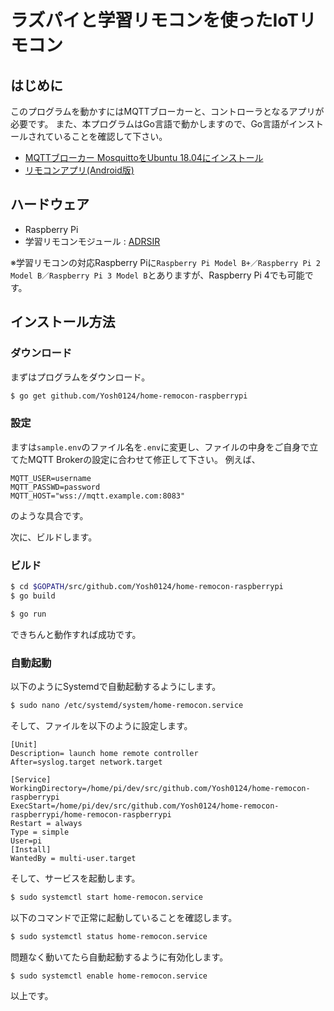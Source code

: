 # ラズパイと学習リモコンを使ったIoTリモコン

## はじめに

このプログラムを動かすにはMQTTブローカーと、コントローラとなるアプリが必要です。
また、本プログラムはGo言語で動かしますので、Go言語がインストールされていることを確認して下さい。

- [MQTTブローカー MosquittoをUbuntu 18.04にインストール](https://qiita.com/Yosh0124/items/b94f114afe3d39fb285b)
- [リモコンアプリ(Android版)](https://github.com/Yosh0124/home-remocon-android)

## ハードウェア

- Raspberry Pi
- 学習リモコンモジュール : [ADRSIR](https://bit-trade-one.co.jp/product/module/adrsir/)

※学習リモコンの対応Raspberry Piに`Raspberry Pi Model B+／Raspberry Pi 2 Model B／Raspberry Pi 3 Model B`とありますが、Raspberry Pi 4でも可能です。

## インストール方法

### ダウンロード

まずはプログラムをダウンロード。

```bash
$ go get github.com/Yosh0124/home-remocon-raspberrypi
```

### 設定

ますは`sample.env`のファイル名を`.env`に変更し、ファイルの中身をご自身で立てたMQTT Brokerの設定に合わせて修正して下さい。
例えば、

```env
MQTT_USER=username
MQTT_PASSWD=password
MQTT_HOST="wss://mqtt.example.com:8083"
```

のような具合です。

次に、ビルドします。

### ビルド

```bash
$ cd $GOPATH/src/github.com/Yosh0124/home-remocon-raspberrypi
$ go build
```

```bash
$ go run
```

できちんと動作すれば成功です。

### 自動起動

以下のようにSystemdで自動起動するようにします。

```bash
$ sudo nano /etc/systemd/system/home-remocon.service
```

そして、ファイルを以下のように設定します。

```service
[Unit]
Description= launch home remote controller
After=syslog.target network.target

[Service]
WorkingDirectory=/home/pi/dev/src/github.com/Yosh0124/home-remocon-raspberrypi
ExecStart=/home/pi/dev/src/github.com/Yosh0124/home-remocon-raspberrypi/home-remocon-raspberrypi
Restart = always
Type = simple
User=pi
[Install]
WantedBy = multi-user.target
```

そして、サービスを起動します。

```bash
$ sudo systemctl start home-remocon.service
```

以下のコマンドで正常に起動していることを確認します。


```bash
$ sudo systemctl status home-remocon.service
```

問題なく動いてたら自動起動するように有効化します。

```bash
$ sudo systemctl enable home-remocon.service
```

以上です。
